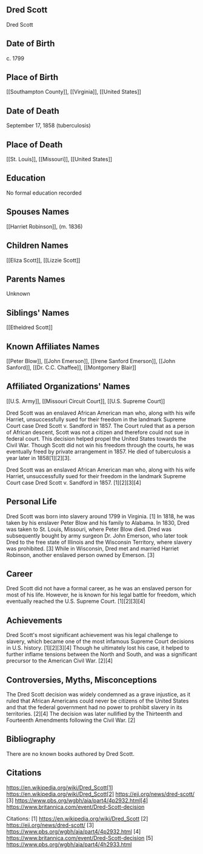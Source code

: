 ## Dred Scott
Dred Scott
## Date of Birth
c. 1799
## Place of Birth
[[Southampton County]], [[Virginia]], [[United States]]
## Date of Death
September 17, 1858 (tuberculosis)
## Place of Death
[[St. Louis]], [[Missouri]], [[United States]]
## Education
No formal education recorded
## Spouses Names
[[Harriet Robinson]], (m. 1836)
## Children Names
[[Eliza Scott]], [[Lizzie Scott]]
## Parents Names
Unknown
## Siblings' Names
[[Etheldred Scott]]
## Known Affiliates Names
[[Peter Blow]], [[John Emerson]], [[Irene Sanford Emerson]], [[John Sanford]], [[Dr. C.C. Chaffee]], [[Montgomery Blair]]
## Affiliated Organizations' Names
[[U.S. Army]], [[Missouri Circuit Court]], [[U.S. Supreme Court]]

Dred Scott was an enslaved African American man who, along with his wife Harriet, unsuccessfully sued for their freedom in the landmark Supreme Court case Dred Scott v. Sandford in 1857. The Court ruled that as a person of African descent, Scott was not a citizen and therefore could not sue in federal court. This decision helped propel the United States towards the Civil War. Though Scott did not win his freedom through the courts, he was eventually freed by private arrangement in 1857. He died of tuberculosis a year later in 1858[1][2][3].

Dred Scott was an enslaved African American man who, along with his wife Harriet, unsuccessfully sued for their freedom in the landmark Supreme Court case Dred Scott v. Sandford in 1857. [1][2][3][4]

## Personal Life
Dred Scott was born into slavery around 1799 in Virginia. [1] In 1818, he was taken by his enslaver Peter Blow and his family to Alabama.  In 1830, Dred was taken to St. Louis, Missouri, where Peter Blow died.  Dred was subsequently bought by army surgeon Dr. John Emerson, who later took Dred to the free state of Illinois and the Wisconsin Territory, where slavery was prohibited. [3] While in Wisconsin, Dred met and married Harriet Robinson, another enslaved person owned by Emerson. [3]

## Career
Dred Scott did not have a formal career, as he was an enslaved person for most of his life. However, he is known for his legal battle for freedom, which eventually reached the U.S. Supreme Court. [1][2][3][4]

## Achievements
Dred Scott's most significant achievement was his legal challenge to slavery, which became one of the most infamous Supreme Court decisions in U.S. history. [1][2][3][4] Though he ultimately lost his case, it helped to further inflame tensions between the North and South, and was a significant precursor to the American Civil War. [2][4]

## Controversies, Myths, Misconceptions
The Dred Scott decision was widely condemned as a grave injustice, as it ruled that African Americans could never be citizens of the United States and that the federal government had no power to prohibit slavery in its territories. [2][4] The decision was later nullified by the Thirteenth and Fourteenth Amendments following the Civil War. [2]

## Bibliography
There are no known books authored by Dred Scott.

## Citations 
https://en.wikipedia.org/wiki/Dred_Scott[1] https://en.wikipedia.org/wiki/Dred_Scott[2] https://eji.org/news/dred-scott/
[3] https://www.pbs.org/wgbh/aia/part4/4p2932.html[4] https://www.britannica.com/event/Dred-Scott-decision

Citations:
[1] https://en.wikipedia.org/wiki/Dred_Scott
[2] https://eji.org/news/dred-scott/
[3] https://www.pbs.org/wgbh/aia/part4/4p2932.html
[4] https://www.britannica.com/event/Dred-Scott-decision
[5] https://www.pbs.org/wgbh/aia/part4/4h2933.html